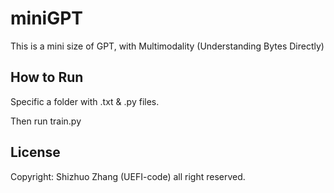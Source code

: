 # miniGPT

This is a mini size of GPT, with Multimodality (Understanding Bytes Directly)

## How to Run

Specific a folder with .txt & .py files. 

Then run train.py

## License

Copyright: Shizhuo Zhang (UEFI-code) all right reserved.